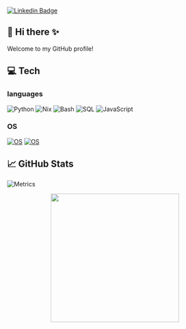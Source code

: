 [![Linkedin Badge](https://img.shields.io/badge/-LinkedIn-0e76a8?style=flat-square&logo=Linkedin&logoColor=white)](https://www.linkedin.com/in/jfisher97)

## 🧙 Hi there ✨

Welcome to my GitHub profile!

<!--
**fisherrjd/fisherrjd** is a ✨ _special_ ✨ repository because its `README.md` (this file) appears on your GitHub profile.

Here are some ideas to get you started:

- 🔭 I’m currently working on ...
- 🌱 I’m currently learning ...
- ⚡ Fun fact: ...
-->

## 💻 Tech

### languages

![Python](https://img.shields.io/badge/-Python-black?style=flat-square&logo=Python)
![Nix](https://img.shields.io/badge/-Nix-black?style=flat-square&logo=nixos)
![Bash](https://img.shields.io/badge/-Bash-black?style=flat-square&logo=gnubash)
![SQL](https://img.shields.io/badge/-SQL-000?&logo=postgresql)
![JavaScript](https://img.shields.io/badge/-JavaScript-000?&logo=JavaScript)

<!-- ### SaaS

![GitHub](https://img.shields.io/badge/-GitHub-181717?style=flat-square&logo=github)
![GitLab](https://img.shields.io/badge/-GitLab-FCA121?style=flat-square&logo=gitlab) -->

### OS

[![OS](https://img.shields.io/badge/OS-Windows-informational?style=flat-square&logo=Microsoft&logoColor=white)](https://en.wikipedia.org/wiki/Windows)
[![OS](https://img.shields.io/badge/OS-Linux-informational?style=flat-square&logo=linux&logoColor=white)](https://en.wikipedia.org/wiki/Linux) 

## &#x1f4c8; GitHub Stats

![Metrics](https://metrics.lecoq.io/fisherrjd)

<div align="center">
    <img height="300px" src="https://activity-graph.herokuapp.com/graph?username=fisherrjd&theme=github"/>
</div>
